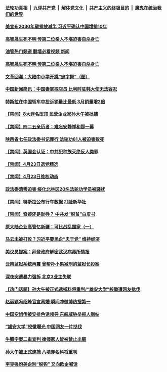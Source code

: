 ####  [法轮功真相](../../../../basic/blob/master/README.md?t=04240802) &nbsp;|&nbsp; [九评共产党](../../../../9ping.md/blob/master/README.md?t=04240802) &nbsp;|&nbsp; [解体党文化](../../../../jtdwh.md/blob/master/README.md?t=04240802)  &nbsp;|&nbsp; [共产主义的终极目的](../../../../gczydzjmd.md/blob/master/README.md?t=04240802) &nbsp;|&nbsp; [魔鬼在统治我们的世界](../../../../mgztzwmdsj.md/blob/master/README.md?t=04240802) 


#### [美宣布2030年碳排放减半 习近平确认中国增排10年](../pages/prog204/a103103020.md?t=04240802) 

#### [高智晟生死不明 传第二位亲人不堪迫害自杀身亡](../pages/prog204/a103102967.md?t=04240802) 
#### [油管热门频道 翻墙必看视频 新闻](http://159.65.108.143:81/youtube.html)
#### [高智晟生死不明 传第二位亲人不堪迫害自杀身亡](../pages/prog204/a103102967.md?t=04240802) 

#### [文革回潮：大陆中小学开跳“忠字舞”（图）](../pages/prog204/a103102981.md?t=04240802) 

#### [中国新闻简讯：中国妻掌掴店员 比利时驻韩大使无法容忍](../pages/prog204/a103103011.md?t=04240802) 

#### [特斯拉在中国轿车中投诉销量比最低 3月销量增2倍](../pages/prog204/a103102181.md?t=04240802) 


#### [【禁闻】8大罪名压顶 民营企业家孙大午被批捕](../pages/prog204/a103102868.md?t=04240802) 

#### [【禁闻】四二五亲历者：难忘安静祥和那一幕](../pages/prog204/a103102852.md?t=04240802) 

#### [陕西省七任政法委书记罪行 法轮功61人被迫害致死](../pages/prog204/a103102438.md?t=04240802) 

#### [【禁闻】英国会认证：中共犯种族灭绝反人类罪](../pages/prog204/a103102850.md?t=04240802) 

#### [【禁闻】4月23日退党精选](../pages/prog204/a103102761.md?t=04240802) 

#### [【禁闻】4月23日维权动态](../pages/prog204/a103102759.md?t=04240802) 

#### [政法委清零迫害 绥化北林区20名法轮功学员被骚扰](../pages/prog204/a103102473.md?t=04240802) 

#### [【禁闻】特斯拉公布行车数据 打脸新华社](../pages/prog204/a103102723.md?t=04240802) 

#### [【禁闻】奇迹还是耻辱？ 中共发“脱贫”白皮书](../pages/prog204/a103102709.md?t=04240802) 

#### [原大陆企业高管忆新疆：可比战乱国家（一）](../pages/prog204/a103102707.md?t=04240802) 

#### [马云未被打败？习近平要民企“忠于党” 维持经济](../pages/prog204/a103102684.md?t=04240802) 

#### [美议员提案：拜登政府解密武汉病毒所情报](../pages/prog204/a103102616.md?t=04240802) 

#### [云南监狱系统再震 曾帮孙小果减刑的监狱长投案](../pages/prog204/a103102589.md?t=04240802) 

#### [深夜突遭暴力强拆 北京3业主失联](../pages/prog204/a103102572.md?t=04240802) 

#### [【热门话题】孙大午被正式逮捕料将重判/“雄安大学”校徽遭网友挞伐](../pages/prog204/a103102557.md?t=04240802) 

#### [赵丽颖冯绍峰官宣离婚 瞬间冲微博热搜第一](../pages/prog204/a103102550.md?t=04240802) 

#### [中国空姐传被安排色诱领导 东航威胁举报人删帖](../pages/prog204/a103102514.md?t=04240802) 

#### [“雄安大学”校徽曝光 中国网友一片挞伐](../pages/prog204/a103102490.md?t=04240802) 


#### [牛腾宇案二审宣判 律师家人皆被禁止出庭](../pages/prog204/a103102446.md?t=04240802) 

#### [孙大午被正式逮捕 八项罪名料将重判](../pages/prog204/a103102436.md?t=04240802) 


#### [李克强盼美企别“脱钩” 又向欧企喊话](../pages/prog204/a103102379.md?t=04240802) 

<img src='http://gfw-breaker.win/goodnews/indexes/prog204.md' width='0px' height='0px'/>
